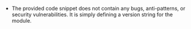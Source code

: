 - The provided code snippet does not contain any bugs, anti-patterns, or security vulnerabilities. It is simply defining a version string for the module.